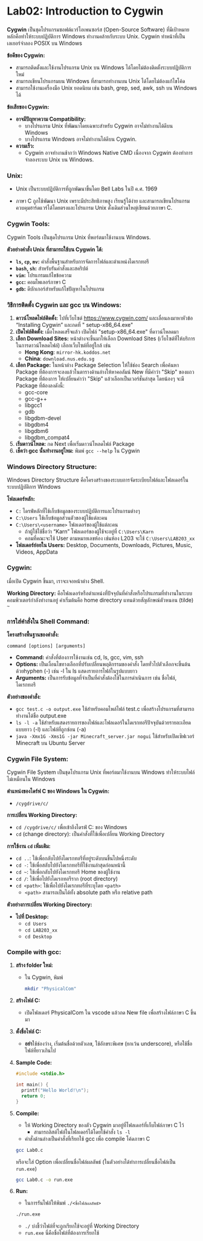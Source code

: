 # Lab02: Introduction to Cygwin

###            

**Cygwin** เป็นชุดโปรแกรมซอฟต์แวร์โอเพนซอร์ส (Open-Source Software) ที่มีเป้าหมายหลักคือทำให้ระบบปฏิบัติการ Windows
ทำงานคล้ายกับระบบ Unix. Cygwin ทำหน้าที่เป็นเลเยอร์จำลอง POSIX บน Windows

**ข้อดีของ Cygwin:**

* สามารถติดตั้งและใช้งานโปรแกรม Unix บน Windows ได้โดยไม่ต้องติดตั้งระบบปฏิบัติการใหม่
* สามารถเขียนโปรแกรมบน Windows ที่สามารถทำงานบน Unix ได้โดยไม่ต้องแก้ไขโค้ด
* สามารถใช้งานเครื่องมือ Unix ยอดนิยม เช่น bash, grep, sed, awk, ssh บน Windows ได้

**ข้อเสียของ Cygwin:**

* **อาจมีปัญหาความ Compatibility:**
    * บางโปรแกรม Unix ที่พัฒนาโดยเฉพาะสำหรับ Cygwin อาจไม่ทำงานได้ดีบน Windows
    * บางโปรแกรม Windows อาจไม่ทำงานได้ดีบน Cygwin.
* **ความเร็ว:**
    * Cygwin อาจทำงานช้ากว่า Windows Native CMD เนื่องจาก Cygwin ต้องทำการจำลองระบบ Unix บน Windows.

### Unix:

- Unix เป็นระบบปฏิบัติการที่ถูกพัฒนาขึ้นโดย Bell Labs ในปี ค.ศ. 1969

- ภาษา C ถูกใช้พัฒนา Unix เพราะมีประสิทธิภาพสูง เรียนรู้ได้ง่าย และสามารถเขียนโปรแกรมควบคุมฮาร์ดแวร์ได้โดยตรงและโปรแกรม
  Unix ดั้งเดิมส่วนใหญ่เขียนด้วยภาษา C.

### Cygwin Tools:

Cygwin Tools เป็นชุดโปรแกรม Unix ที่พอร์ตมาใช้งานบน Windows.

**ตัวอย่างคำสั่ง Unix ที่สามารถใช้บน Cygwin ได้:**

* **`ls`, `cp`, `mv`:** คำสั่งพื้นฐานสำหรับการจัดการไฟล์และตำแหน่งไดเรกทอรี
* **`bash`, `sh`:** สำหรับรันคำสั่งและสคริปต์
* **`vim`:** โปรแกรมแก้ไขข้อความ
* **`gcc`:** คอมไพเลอร์ภาษา C
* **`gdb`:** ดีบักเกอร์สำหรับแก้ไขปัญหาในโปรแกรม

### วิธีการติดตั้ง Cygwin และ gcc บน Windows:

1. **ดาวน์โหลดไฟล์ติดตั้ง:** ไปที่เว็บไซต์ https://www.cygwin.com/ และเลื่อนลงมาหาหัวข้อ “Installing Cygwin” และกดที่ "
   setup-x86_64.exe"
2. **เปิดไฟล์ติดตั้ง:** เมื่อโหลดเสร็จแล้ว เปิดไฟล์ "setup-x86_64.exe" ที่ดาวน์โหลดมา
3. **เลือก Download Sites:**  หน้าต่างจะขึ้นมาให้เลือก Download Sites (เว็บไซต์ที่ให้บริการในการดาวน์โหลดไฟล์)
   เลือกเว็บไซต์ที่อยู่ใกล้ เช่น
    - **Hong Kong**: `mirror-hk.koddos.net`
    - **China**: `download.nus.edu.sg`
4. **เลือก Package:** ในหน้าต่าง Package Selection ให้ใช้ช่อง Search เพื่อค้นหา Package
   ที่ต้องการจะลงแล้วในตารางด้านล่างให้หาคอลัมน์ New ที่มีคำว่า "Skip"
   ของแถว Package ที่ต้องการ ให้เปลี่ยนคำว่า "Skip" แล้วเลือกเป็นเวอร์ชั่นล่าสุด โดยน้องๆ จะมี Package ที่ต้องลงดังนี้:
    * gcc-core
    * gcc-g++
    * libgcc1
    * gdb
    * libgdbm-devel
    * libgdbm4
    * libgdbm6
    * libgdbm_compat4
5. **เริ่มดาวน์โหลด:** กด Next เพื่อเริ่มดาวน์โหลดไฟล์ Package
6. **เช็คว่า gcc นั้นทำงานอยู่ไหม:** พิมพ์ `gcc --help` ใน Cygwin

### Windows Directory Structure:

Windows Directory Structure คือโครงสร้างของระบบการจัดระเบียบไฟล์และโฟลเดอร์ในระบบปฏิบัติการ Windows

**โฟลเดอร์หลัก:**

* `C:` ไดรฟ์หลักที่ใช้เก็บข้อมูลของระบบปฏิบัติการและโปรแกรมต่างๆ
* `C:\Users` ใช้เก็บข้อมูลส่วนตัวของผู้ใช้แต่ละคน
* `C:\Users\<username>` โฟลเดอร์ของผู้ใช้แต่ละคน
    * ถ้าผู้ใช้ใช้ชื่อว่า “Karn” โฟลเดอร์ของผู้ใช้จะอยู่ที่ `C:\Users\Karn`
    * คอมที่คณะจะใช้ User ตามหมายเลขห้อง เช่นห้อง L203 จะใช้ `C:\Users\LAB203_xx`
* **โฟลเดอร์ย่อยใน Users:** Desktop, Documents, Downloads, Pictures, Music, Videos, AppData

### Cygwin:

เมื่อเปิด Cygwin ขึ้นมา, เราจะเจอหน้าต่าง Shell.

**Working Directory:** คือโฟลเดอร์หรือตำแหน่งที่ปัจจุบันที่คำสั่งหรือโปรแกรมที่ทำงานในระบบคอมพิวเตอร์กำลังทำงานอยู่
ค่าเริ่มต้นคือ home directory แทนด้วยสัญลักษณ์ตัวหนอน (tilde) `~`

### การใส่คำสั่งใน Shell Command:

**โครงสร้างพื้นฐานของคำสั่ง:**

```
command [options] [arguments]
```

* **Command:** คำสั่งที่ต้องการใช้งานเช่น cd, ls, gcc, vim, ssh
* **Options:** เป็นเงื่อนไขทางเลือกที่ปรับเปลี่ยนพฤติกรรมของคำสั่ง โดยทั่วไปตัวเลือกจะขึ้นต้นด้วยhyphen (-) เช่น -l ใน
  ls แสดงรายการไฟล์ในรูปแบบยาว
* **Arguments:** เป็นการรับข้อมูลที่จำเป็นที่คำสั่งต้องใช้ในการดำเนินการ เช่น ชื่อไฟล์, ไดเรกทอรี

**ตัวอย่างของคำสั่ง:**

* `gcc test.c -o output.exe` ใช้สำหรับคอมไพล์ไฟล์ test.c เพื่อสร้างโปรแกรมที่สามารถทำงานได้ชื่อ output.exe
* `ls -l -a` ใช้สำหรับแสดงรายการของไฟล์และโฟลเดอร์ในไดเรกทอรีปัจจุบันด้วยรายละเอียดแบบยาว (-l) และไฟล์ที่ถูกซ่อน (-a)
* `java -Xmx1G -Xms1G -jar Minecraft_server.jar nogui` ใช้สำหรับเปิดเซิฟเวอร์ Minecraft บน Ubuntu Server

### Cygwin File System:

Cygwin File System เป็นชุดโปรแกรม Unix ที่พอร์ตมาใช้งานบน Windows ทำให้ระบบไฟล์ไม่เหมือนใน Windows

**ตำแหน่งของไดร์ฟ C ของ Windows ใน Cygwin:**

* `/cygdrive/c/`

**การเปลี่ยน Working Directory:**

* `cd /cygdrive/c/`  เพื่อเข้าถึงไดรฟ์ C: ของ Windows
* `cd` (change directory): เป็นคำสั่งที่ใช้เพื่อเปลี่ยน Working Directory

**การใช้งาน `cd` เพิ่มเติม:**

* `cd ..`:  ใช้เพื่อกลับไปยังไดเรกทอรีที่อยู่ระดับบนขึ้นไปหนึ่งระดับ
* `cd -`:  ใช้เพื่อสลับไปยังไดเรกทอรีที่ใช้งานล่าสุดก่อนหน้านี้
* `cd ~`:  ใช้เพื่อกลับไปยังไดเรกทอรี Home ของผู้ใช้งาน
* `cd /`:  ใช้เพื่อไปยังไดเรกทอรีราก (root directory)
* `cd <path>`:  ใช้เพื่อไปยังไดเรกทอรีที่ระบุโดย `<path>`
    * `<path>` สามารถเป็นได้ทั้ง absolute path หรือ relative path

**ตัวอย่างการเปลี่ยน Working Directory:**

* **ไปที่ Desktop:**
    * `cd Users`
    * `cd LAB203_xx`
    * `cd Desktop`

### Compile with gcc:

1. **สร้าง folder ใหม่:**
    * ใน Cygwin, พิมพ์
      ```bash
      mkdir "PhysicalCom"
      ```
2. **สร้างไฟล์ C:**
    * เปิดโฟลเดอร์ PhysicalCom ใน vscode แล้วกด New file เพื่อสร้างไฟล์ภาษา C ขึ้นมา
3. **ตั้งชื่อไฟล์ C:**
    * **อย่า**ใช้ช่องว่าง, เริ่มต้นชื่อด้วยตัวเลข, ใช้อักขระพิเศษ (ยกเว้น underscore), หรือใช้ชื่อไฟล์ที่ยาวเกินไป

4. **Sample Code:**

    ```c
    #include <stdio.h>
    
    int main() {
      printf("Hello World!\n");
      return 0;
    }
    ```

5. **Compile:**
    * ให้ Working Directory ของตัว Cygwin มาอยู่ที่โฟลเดอร์ที่เก็บไฟล์ภาษา C ไว้
        * สามารถลิสต์ไฟล์ในโฟลเดอร์ได้โดยใช้คำสั่ง `ls -l`
    * คำสั่งด้านล่างเป็นคำสั่งที่เรียกใช้ gcc เพื่อ compile โค้ดภาษา C
    ``` bash
    gcc Lab0.c
    ```
   หรือจะใส่ Option เพื่อเปลี่ยนชื่อไฟล์ผลลัพธ์ (ในตัวอย่างได้ทำการเปลี่ยนชื่อไฟล์เป็น `run.exe`)
    ``` bash
    gcc Lab0.c -o run.exe
    ```
6. **Run:**
    * ในการรันไฟล์ให้พิมพ์ `./<ชื่อไฟล์ผลลัพธ์>`
   ``` bash
   ./run.exe
    ```
    * `./` บ่งชี้ว่าไฟล์ที่จะถูกเรียกใช้จะอยู่ที่ Working Directory
    * `run.exe` นี่คือชื่อไฟล์ที่ต้องการเรียกใช้



